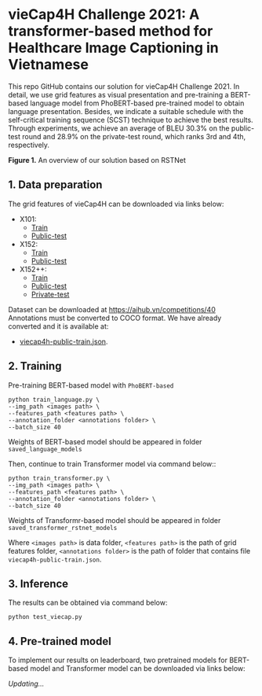 # vieCap4H Challenge 2021: A transformer-based method for Healthcare Image Captioning in Vietnamese


This repo GitHub contains our solution for vieCap4H Challenge 2021. In detail, we use grid features as visual presentation and pre-training a BERT-based language model from PhoBERT-based pre-trained model to obtain language presentation. Besides, we indicate a suitable schedule with the self-critical training sequence (SCST) technique to achieve the best results. Through experiments, we achieve an average of BLEU 30.3% on the public-test round and 28.9% on the private-test round, which ranks 3rd and 4th, respectively.

**Figure 1.** An overview of our solution based on RSTNet

## 1. Data preparation

The grid features of vieCap4H can be downloaded via links below:

- X101:
    - [Train](https://drive.google.com/file/d/1lbuDA6gcL5HPcMqicyRD2kQ--ehY6cIV/view?usp=sharing)
    - [Public-test](https://drive.google.com/file/d/1-8j_gu8aS8rEDmsasaQ2FePUrIV9aF2r/view?usp=sharing)
- X152:
    - [Train](https://drive.google.com/file/d/1WAf8n0_9GxSwPle4OycyEJ0jIiN_E7Bu/view?usp=sharing)
    - [Public-test](https://drive.google.com/file/d/1024QBniesjPSI1KUR6-2JPPXPKIBM1wQ/view?usp=sharing)
- X152++:
    - [Train](https://drive.google.com/file/d/12cndu-64vryHPPnQbhV7IGdElphseF2z/view?usp=sharing)
    - [Public-test](https://drive.google.com/file/d/15SRL6MF9lBnbXJ3m99ole8t3WZSHjClQ/view?usp=sharing)
    - [Private-test](https://drive.google.com/file/d/166U72LCCcstJE41XXiKh7iSFxkFRU6CN/view?usp=sharing)

Dataset can be downloaded at https://aihub.vn/competitions/40
Annotations must be converted to COCO format. We have already converted and it is available at:
- [viecap4h-public-train.json](https://drive.google.com/file/d/11xsDl3ZTm84uz6BEgzIYFnPLc3SykOJO/view?usp=sharing).

## 2. Training

Pre-training BERT-based model with `PhoBERT-based`
```
python train_language.py \
--img_path <images path> \
--features_path <features path> \
--annotation_folder <annotations folder> \
--batch_size 40
```

Weights of BERT-based model should be appeared in folder `saved_language_models`

Then, continue to train Transformer model via command below::

```
python train_transformer.py \
--img_path <images path> \
--features_path <features path> \
--annotation_folder <annotations folder> \
--batch_size 40
```

Weights of Transformr-based model should be appeared in folder `saved_transformer_rstnet_models`

Where `<images path>` is data folder, `<features path>` is the path of grid features folder, `<annotations folder>` is the path of folder that contains file `viecap4h-public-train.json`.

## 3. Inference

The results can be obtained via command below:

```
python test_viecap.py
```

## 4. Pre-trained model

To implement our results on leaderboard, two pretrained models for BERT-based model and Transformer model can be downloaded via links below:

*Updating...*
